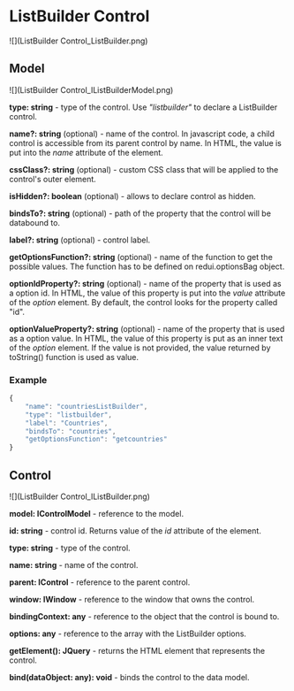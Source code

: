 # ListBuilder Control

![](ListBuilder Control_ListBuilder.png)

## Model

![](ListBuilder Control_IListBuilderModel.png)

**type: string** - type of the control. Use _"listbuilder"_ to declare a ListBuilder control.

**name?: string** (optional) - name of the control. In javascript code, a child control is accessible from its parent control by name. In HTML, the value is put into the _name_ attribute of the element.

**cssClass?: string** (optional) - custom CSS class that will be applied to the control's outer element.

**isHidden?: boolean** (optional) - allows to declare control as hidden.

**bindsTo?: string** (optional) - path of the property that the control will be databound to.

**label?: string** (optional) - control label.

**getOptionsFunction?: string** (optional) - name of the function to get the possible values. The function has to be defined on redui.optionsBag object.

**optionIdProperty?: string** (optional) - name of the property that is used as a option id. In HTML, the value of this property is put into the _value_ attribute of the _option_ element. By default, the control looks for the property called "id".

**optionValueProperty?: string** (optional) - name of the property that is used as a option value. In HTML, the value of this property is put as an inner text of the _option_ element. If the value is not provided, the value returned by toString() function is used as value.

### Example

```javascript
{
	"name": "countriesListBuilder",
	"type": "listbuilder",
	"label": "Countries",
	"bindsTo": "countries",
	"getOptionsFunction": "getcountries"
}
```

## Control

![](ListBuilder Control_IListBuilder.png)

**model: IControlModel** - reference to the model.

**id: string** - control id. Returns value of the _id_ attribute of the element.

**type: string** - type of the control.

**name: string** - name of the control.

**parent: IControl** - reference to the parent control.

**window: IWindow** - reference to the window that owns the control.

**bindingContext: any** - reference to the object that the control is bound to.

**options: any[]()** - reference to the array with the ListBuilder options.

**getElement(): JQuery** - returns the HTML element that represents the control.

**bind(dataObject: any): void** - binds the control to the data model.